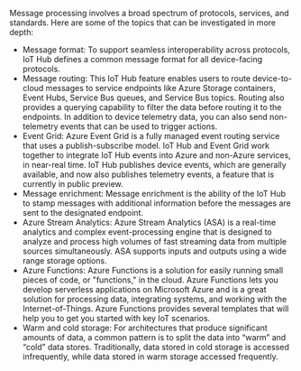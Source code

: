 


Message processing involves a broad spectrum of protocols, services, and standards. Here are some of the topics that can be investigated in more depth:

* Message format: To support seamless interoperability across protocols, IoT Hub defines a common message format for all device-facing protocols.
* Message routing: This IoT Hub feature enables users to route device-to-cloud messages to service endpoints like Azure Storage containers, Event Hubs, Service Bus queues, and Service Bus topics. Routing also provides a querying capability to filter the data before routing it to the endpoints. In addition to device telemetry data, you can also send non-telemetry events that can be used to trigger actions.
* Event Grid: Azure Event Grid is a fully managed event routing service that uses a publish-subscribe model. IoT Hub and Event Grid work together to integrate IoT Hub events into Azure and non-Azure services, in near-real time. IoT Hub publishes device events, which are generally available, and now also publishes telemetry events, a feature that is currently in public preview.
* Message enrichment: Message enrichment is the ability of the IoT Hub to stamp messages with additional information before the messages are sent to the designated endpoint.
* Azure Stream Analytics: Azure Stream Analytics (ASA) is a real-time analytics and complex event-processing engine that is designed to analyze and process high volumes of fast streaming data from multiple sources simultaneously. ASA supports inputs and outputs using a wide range storage options.
* Azure Functions: Azure Functions is a solution for easily running small pieces of code, or "functions," in the cloud. Azure Functions lets you develop serverless applications on Microsoft Azure and is a great solution for processing data, integrating systems, and working with the Internet-of-Things. Azure Functions provides several templates that will help you to get you started with key IoT scenarios.
* Warm and cold storage: For architectures that produce significant amounts of data, a common pattern is to split the data into “warm” and “cold” data stores. Traditionally, data stored in cold storage is accessed infrequently, while data stored in warm storage accessed frequently.

